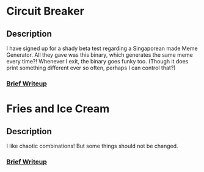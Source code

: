 # Circuit Breaker

## Description

I have signed up for a shady beta test regarding a Singaporean made Meme Generator. All they gave was this binary, which generates the same meme every time?! Whenever I exit, the binary goes funky too. (Though it does print something different ever so often, perhaps I can control that?)

### [Brief Writeup](https://gist.github.com/mcdulltii/9b82deff766126e49a19df55326d94be#file-circuitbreaker-md)

# Fries and Ice Cream

## Description

I like chaotic combinations! But some things should not be changed.

### [Brief Writeup](https://gist.github.com/mcdulltii/9b82deff766126e49a19df55326d94be#file-friesandicecream-md)
